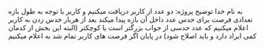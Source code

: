 به نام خدا
توضیح پروژه:
دو عدد از کاربر دریافت میکنیم و کاربر با توجه به طول بازه تعدادی فرصت برای حدس عدد داخل آن بازه پیدا میکند
بعد از هربار حدس زدن به کاربر اعلام میکنیم که عدد حدسی از جواب بزرگتر است یا کوچکتر 
(البته این بخش از کدمان کمی ایراد دارد و باید اصلاح شود)
در پایان اگر فرصت های کاربر تمام شد به اعلام میکنیم
